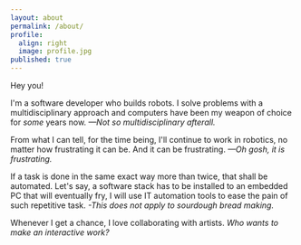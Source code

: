 ```yaml
---
layout: about
permalink: /about/
profile:
  align: right
  image: profile.jpg
published: true
---
```



Hey you!

I'm a software developer who builds robots. I solve problems with a multidisciplinary approach and computers have been my weapon of choice for _some_ years now.
_—Not so multidisciplinary afterall._

From what I can tell, for the time being, I'll continue to work in robotics, no matter how frustrating it can be. And it can be frustrating. _—Oh gosh, it is frustrating._

If a task is done in the same exact way more than twice, that shall be automated. Let's say, a software stack has to be installed to an embedded PC that will eventually fry, I will use IT automation tools to ease the pain of such repetitive task. _-This does not apply to sourdough bread making._

Whenever I get a chance, I love collaborating with artists. _Who wants to make an interactive work?_
